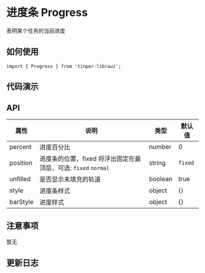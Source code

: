 # 进度条 Progress

表明某个任务的当前进度

## 如何使用

```
import { Progress } from 'tinper-libraui';

```

## 代码演示


## API


| 属性 | 说明 | 类型 | 默认值 |
|----|-----|------|------|
| percent | 进度百分比 | number | 0
| position | 进度条的位置，fixed 将浮出固定在最顶层，可选: `fixed` `normal` | string | `fixed`
| unfilled | 是否显示未填充的轨道 | boolean | true
| style | 进度条样式 | object | {}
| barStyle | 进度样式 | object | {}



## 注意事项

暂无

## 更新日志

